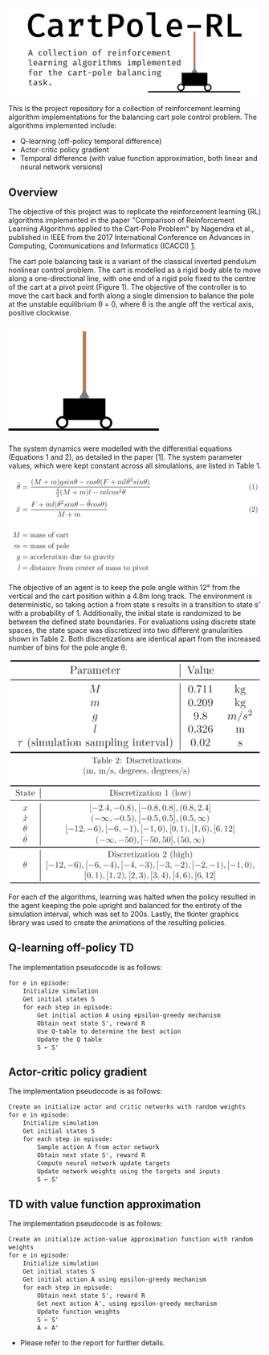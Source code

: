 
![Banner](./img/banner.png)

This is the project repository for a collection of reinforcement learning algorithm implementations for the balancing cart pole control problem.
The algorithms implemented include:
- Q-learning (off-policy temporal difference)
- Actor-critic policy gradient
- Temporal difference (with value function approximation, both linear and neural network versions)

## Overview

The objective of this project was to replicate the reinforcement learning (RL) algorithms implemented in the paper "Comparison of Reinforcement Learning Algorithms applied to the Cart-Pole Problem" by Nagendra et al., published in IEEE from the 2017 International Conference on Advances in Computing, Communications and Informatics (ICACCI) [1](https://arxiv.org/abs/1810.01940).

The cart pole balancing task is a variant of the classical inverted pendulum nonlinear control problem. The cart is modelled as a rigid body able to move along a one-directional line, with one end of a rigid pole fixed to the centre of the cart at a pivot point (Figure 1). The objective of the controller is to move the cart back and forth along a single dimension to balance the pole at the unstable equilibrium θ = 0, where θ is the angle off the vertical axis, positive clockwise.

<img src="./img/cartpole.png" width="300">

The system dynamics were modelled with the differential equations (Equations 1 and 2), as detailed in the paper [1]. The system parameter values, which were kept constant across all simulations, are listed in Table 1.

<img src="./img/eom.png">

The objective of an agent is to keep the pole angle within 12° from the vertical and the cart position within a 4.8m long track. The environment is deterministic, so taking action a from state s results in a transition to state s' with a probability of 1. Additionally, the initial state is randomized to be between the defined state boundaries.
For evaluations using discrete state spaces, the state space was discretized into two different granularities shown in Table 2. Both discretizations are identical apart from the increased number of bins for the pole angle θ.

<img src="./img/simparams.png">
<img src="./img/discretizations.png">

For each of the algorithms, learning was halted when the policy resulted in the agent keeping the pole upright and balanced for the entirety of the simulation interval, which was set to 200s. Lastly, the tkinter graphics library was used to create the animations of the resulting policies.

## Q-learning off-policy TD

The implementation pseudocode is as follows:
```
for e in episode:
    Initialize simulation
    Get initial states S
    for each step in episode:
        Get initial action A using epsilon-greedy mechanism
        Obtain next state S', reward R
        Use Q-table to determine the best action
        Update the Q table
        S ← S'
```
## Actor-critic policy gradient
The implementation pseudocode is as follows:
```
Create an initialize actor and critic networks with random weights
for e in episode:
    Initialize simulation
    Get initial states S
    for each step in episode:
        Sample action A from actor network
        Obtain next state S', reward R
        Compute neural network update targets
        Update network weights using the targets and inputs
        S ← S'
```
## TD with value function approximation
The implementation pseudocode is as follows:
```
Create an initialize action-value approximation function with random weights
for e in episode:
    Initialize simulation
    Get initial states S
    Get initial action A using epsilon-greedy mechanism
    for each step in episode:
        Obtain next state S', reward R
        Get next action A', using epsilon-greedy mechanism
        Update function weights
        S ← S'
        A ← A'
```

* Please refer to the report for further details.